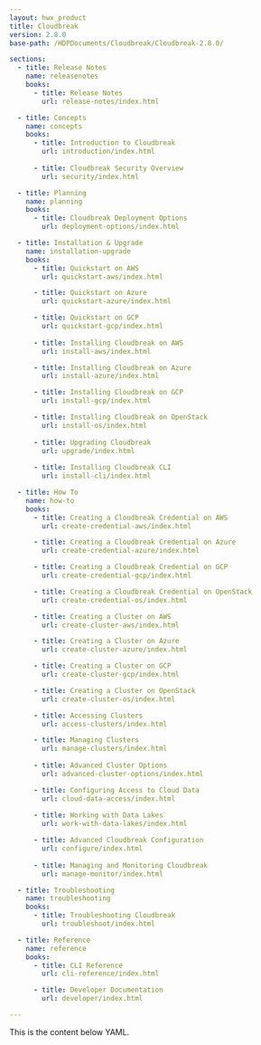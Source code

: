 ```yaml
---
layout: hwx_product
title: Cloudbreak
version: 2.8.0
base-path: /HDPDocuments/Cloudbreak/Cloudbreak-2.8.0/

sections:
  - title: Release Notes
    name: releasenotes
    books:
      - title: Release Notes
        url: release-notes/index.html

  - title: Concepts
    name: concepts
    books:
      - title: Introduction to Cloudbreak
        url: introduction/index.html	
        
      - title: Cloudbreak Security Overview
        url: security/index.html

  - title: Planning
    name: planning
    books:
      - title: Cloudbreak Deployment Options
        url: deployment-options/index.html

  - title: Installation & Upgrade
    name: installation-upgrade
    books:
      - title: Quickstart on AWS
        url: quickstart-aws/index.html

      - title: Quickstart on Azure
        url: quickstart-azure/index.html

      - title: Quickstart on GCP
        url: quickstart-gcp/index.html
        
      - title: Installing Cloudbreak on AWS
        url: install-aws/index.html

      - title: Installing Cloudbreak on Azure
        url: install-azure/index.html

      - title: Installing Cloudbreak on GCP
        url: install-gcp/index.html

      - title: Installing Cloudbreak on OpenStack
        url: install-os/index.html
        
      - title: Upgrading Cloudbreak
        url: upgrade/index.html
        
      - title: Installing Cloudbreak CLI
        url: install-cli/index.html        

  - title: How To
    name: how-to
    books:
      - title: Creating a Cloudbreak Credential on AWS
        url: create-credential-aws/index.html

      - title: Creating a Cloudbreak Credential on Azure
        url: create-credential-azure/index.html

      - title: Creating a Cloudbreak Credential on GCP
        url: create-credential-gcp/index.html

      - title: Creating a Cloudbreak Credential on OpenStack
        url: create-credential-os/index.html        

      - title: Creating a Cluster on AWS
        url: create-cluster-aws/index.html

      - title: Creating a Cluster on Azure
        url: create-cluster-azure/index.html

      - title: Creating a Cluster on GCP
        url: create-cluster-gcp/index.html

      - title: Creating a Cluster on OpenStack
        url: create-cluster-os/index.html

      - title: Accessing Clusters
        url: access-clusters/index.html

      - title: Managing Clusters
        url: manage-clusters/index.html
        
      - title: Advanced Cluster Options
        url: advanced-cluster-options/index.html         

      - title: Configuring Access to Cloud Data
        url: cloud-data-access/index.html
        
      - title: Working with Data Lakes
        url: work-with-data-lakes/index.html

      - title: Advanced Cloudbreak Configuration
        url: configure/index.html
        
      - title: Managing and Monitoring Cloudbreak
        url: manage-monitor/index.html        

  - title: Troubleshooting
    name: troubleshooting
    books:
      - title: Troubleshooting Cloudbreak
        url: troubleshoot/index.html

  - title: Reference
    name: reference
    books:
      - title: CLI Reference
        url: cli-reference/index.html

      - title: Developer Documentation
        url: developer/index.html

---
```


This is the content below YAML.
